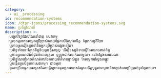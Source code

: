 ```yaml
---
category:
  - ai__processing
id: recommendation-systems
icon: /dtpr-icons/processing_recommendation-systems.svg
name: ប្រព័ន្ធណែនាំ
description: >-
  បច្ចេកវិទ្យាដែលណែនាំធាតុ សេវាកម្ម
  ឬសកម្មភាពដល់អ្នកប្រើប្រាស់ដោយផ្អែកលើចំណូលចិត្ត គំរូអាកប្បកិរិយា
  ឬភាពស្រដៀងគ្នាទៅនឹងអ្នកប្រើប្រាស់ផ្សេងទៀត។
  ប្រព័ន្ធទាំងនេះវិភាគទិន្នន័យប្រវត្តិសាស្ត្រ ដើម្បីទស្សន៍ទាយអ្វីដែលអាចពាក់ព័ន្ធ
  ឬមានប្រយោជន៍បំផុតចំពោះបុគ្គល ឬក្រុមជាក់លាក់ណាមួយ។ នៅកន្លែងសាធារណៈ
  ប្រព័ន្ធណែនាំអាចកំណត់ការចែកចាយព័ត៌មានផ្ទាល់ខ្លួន កែលម្អការស្វែងរកផ្លូវ
  ឬបង្កើនប្រសិទ្ធភាពសេវាកម្ម។ ជាធម្មតា
  ពួកវាប្រើបច្ចេកទេសត្រងដែលធ្វើឲ្យមានតុល្យភាពរវាងចំណូលចិត្តបុគ្គលជាមួយនឹងទម្រង់ការប្រើប្រាស់ទូលំទូលាយ។
---
```


